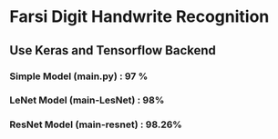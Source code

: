 # Farsi Digit Handwrite Recognition

## Use Keras and Tensorflow Backend

### Simple Model (main.py) : 97 %

### LeNet Model (main-LesNet) : 98%

### ResNet Model (main-resnet) : 98.26%
